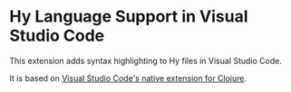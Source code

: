 # Hy Language Support in Visual Studio Code

This extension adds syntax highlighting to Hy files in Visual Studio Code.

It is based on [Visual Studio Code's native extension for Clojure](https://github.com/microsoft/vscode/tree/master/extensions/clojure).
